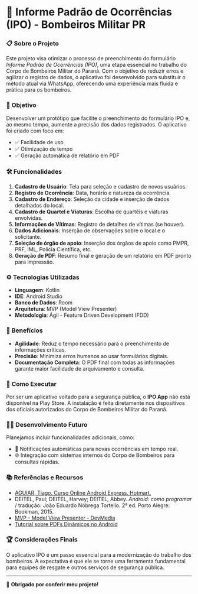 # 🚒 **Informe Padrão de Ocorrências (IPO) - Bombeiros Militar PR**

### 📋 **Sobre o Projeto**
Este projeto visa otimizar o processo de preenchimento do formulário *Informe Padrão de Ocorrências (IPO)*, uma etapa essencial no trabalho do Corpo de Bombeiros Militar do Paraná. Com o objetivo de reduzir erros e agilizar o registro de dados, o aplicativo foi desenvolvido para substituir o método atual via WhatsApp, oferecendo uma experiência mais fluida e prática para os bombeiros.

### 🎯 **Objetivo**
Desenvolver um protótipo que facilite o preenchimento do formulário IPO e, ao mesmo tempo, aumente a precisão dos dados registrados. O aplicativo foi criado com foco em:
- ✅ Facilidade de uso
- ✅ Otimização de tempo
- ✅ Geração automática de relatório em PDF

### 🛠 **Funcionalidades**
1. **Cadastro de Usuário**: Tela para seleção e cadastro de novos usuários.
2. **Registro de Ocorrência**: Data, horário e natureza da ocorrência.
3. **Cadastro de Endereço**: Seleção da cidade e inserção de dados detalhados do local.
4. **Cadastro de Quartel e Viaturas**: Escolha de quartéis e viaturas envolvidas.
5. **Informações de Vítimas**: Registro de detalhes de vítimas (se houver).
6. **Dados Adicionais**: Inserção de observações sobre o local e o solicitante.
7. **Seleção de órgão de apoio**: Inserção dos órgãos de apoio como PMPR, PRF, IML, Polícia Científica, etc.
8. **Geração de PDF**: Resumo final e geração de um relatório em PDF pronto para impressão.

### ⚙️ **Tecnologias Utilizadas**
- **Linguagem**: Kotlin
- **IDE**: Android Studio
- **Banco de Dados**: Room
- **Arquitetura**: MVP (Model View Presenter)
- **Metodologia**: Ágil - Feature Driven Development (FDD)

### 🚀 **Benefícios**
- **Agilidade**: Reduz o tempo necessário para o preenchimento de informações críticas.
- **Precisão**: Minimiza erros humanos ao usar formulários digitais.
- **Documentação Completa**: O PDF final com todas as informações garante maior facilidade de arquivamento e consulta.

### 📲 **Como Executar**
Por ser um aplicativo voltado para a segurança pública, o **IPO App** não está disponível na Play Store. A instalação é feita diretamente nos dispositivos dos oficiais autorizados do Corpo de Bombeiros Militar do Paraná.

### 👨‍💻 **Desenvolvimento Futuro**
Planejamos incluir funcionalidades adicionais, como:
- 🔔 Notificações automáticas para novas ocorrências em tempo real.
- 🌐 Integração com sistemas internos do Corpo de Bombeiros para consultas rápidas.

### 📚 **Referências e Recursos**
- [AGUIAR, Tiago. Curso Online Android Express. Hotmart.](https://hotmart.com/pt-br/marketplace/produtos/android-developer-express/Q15139042B?sck=HOTMART_SITE&search=ce09551b-1af5-442f-bf55-83c64013fdac&hotfeature=33)
- DEITEL, Paul; DEITEL, Harvey; DEITEL, Abbey. *Android: como programar* / tradução: João Eduardo Nóbrega Tortello. 2ª ed. Porto Alegre: Bookman, 2015.
- [MVP - Model View Presenter - DevMedia](https://www.devmedia.com.br/mvp-model-view-presenter-revista-net-magazine-100/26318)
- [Tutorial sobre PDFs Dinâmicos no Android](https://medium.com/@meet30997/creating-dynamic-pdf-documents-with-android-step-by-step-tutorial-for-dynamic-pdfs-5e15fdd92bb7)

### 🏆 **Considerações Finais**
O aplicativo IPO é um passo essencial para a modernização do trabalho dos bombeiros. A expectativa é que ele se torne uma ferramenta fundamental para equipes de resgate e outros serviços de segurança pública.

---

🎉 **Obrigado por conferir meu projeto!**


